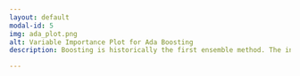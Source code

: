 ```yaml
---
layout: default
modal-id: 5
img: ada_plot.png
alt: Variable Importance Plot for Ada Boosting
description: Boosting is historically the first ensemble method. The independence of weak learners is obtained by modifying the training data using weights after training each weak learner. The AdaBoost algorithm of Freud and Schapire was the first practiceal boosting algorithm, and remains one of the most widely used and standard. <br>Pseudocode for AdaBoost <img src="img/AdaBoost.png" class="img-responsive img-centered" alt="">AdaBoost using Desicion Stump as Weak Learner<br> <img src="img/AdaBoostWeakLearner.png" class="img-responsive img-centered" alt=""> To save computation time,we only include first 100 features selected by entropy. Below is the feature importance. <img src="img/portfolio/ada_plot.png" class="img-responsive img-centered" alt="">

---
```

